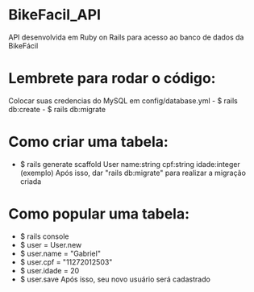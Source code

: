 # BikeFacil_API
API desenvolvida em Ruby on Rails para acesso ao banco de dados da BikeFácil

# Lembrete para rodar o código:
  Colocar suas credencias do MySQL em config/database.yml
    - $ rails db:create
    - $ rails db:migrate
    
# Como criar uma tabela:
  - $ rails generate scaffold User name:string cpf:string idade:integer (exemplo)
    Após isso, dar "rails db:migrate" para realizar a migração criada
    
# Como popular uma tabela:
  - $ rails console
  - $ user = User.new
  - $ user.name = "Gabriel"
  - $ user.cpf = "11272012503"
  - $ user.idade = 20
  - $ user.save
  Após isso, seu novo usuário será cadastrado
